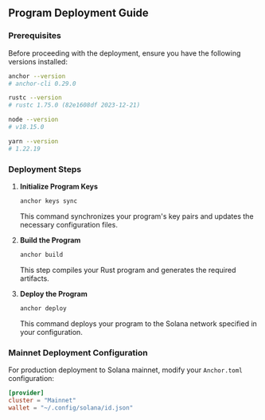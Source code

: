 ## Program Deployment Guide

### Prerequisites

Before proceeding with the deployment, ensure you have the following versions installed:

```sh
anchor --version
# anchor-cli 0.29.0

rustc --version
# rustc 1.75.0 (82e1608df 2023-12-21)

node --version
# v18.15.0

yarn --version
# 1.22.19
```

### Deployment Steps

1. **Initialize Program Keys**
   ```sh
   anchor keys sync
   ```
   This command synchronizes your program's key pairs and updates the necessary configuration files.

2. **Build the Program**
   ```sh
   anchor build
   ```
   This step compiles your Rust program and generates the required artifacts.

3. **Deploy the Program**
   ```sh
   anchor deploy
   ```
   This command deploys your program to the Solana network specified in your configuration.

### Mainnet Deployment Configuration

For production deployment to Solana mainnet, modify your `Anchor.toml` configuration:

```toml
[provider]
cluster = "Mainnet"
wallet = "~/.config/solana/id.json"
```